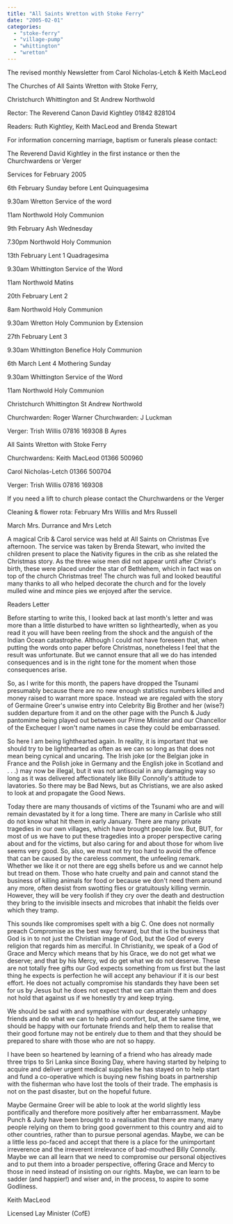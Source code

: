 ```yaml
---
title: "All Saints Wretton with Stoke Ferry"
date: "2005-02-01"
categories: 
  - "stoke-ferry"
  - "village-pump"
  - "whittington"
  - "wretton"
---
```


The revised monthly Newsletter from Carol Nicholas-Letch & Keith MacLeod

The Churches of All Saints Wretton with Stoke Ferry,

Christchurch Whittington and St Andrew Northwold

Rector: The Reverend Canon David Kightley 01842 828104

Readers: Ruth Kightley, Keith MacLeod and Brenda Stewart

For information concerning marriage, baptism or funerals please contact:

The Reverend David Kightley in the first instance or then the Churchwardens or Verger

Services for February 2005

6th February Sunday before Lent Quinquagesima

9.30am Wretton Service of the word

11am Northwold Holy Communion

9th February Ash Wednesday

7.30pm Northwold Holy Communion

13th February Lent 1 Quadragesima

9.30am Whittington Service of the Word

11am Northwold Matins

20th February Lent 2

8am Northwold Holy Communion

9.30am Wretton Holy Communion by Extension

27th February Lent 3

9.30am Whittington Benefice Holy Communion

6th March Lent 4 Mothering Sunday

9.30am Whittington Service of the Word

11am Northwold Holy Communion

Christchurch Whittington St Andrew Northwold

Churchwarden: Roger Warner Churchwarden: J Luckman

Verger: Trish Willis 07816 169308 B Ayres

All Saints Wretton with Stoke Ferry

Churchwardens: Keith MacLeod 01366 500960

Carol Nicholas-Letch 01366 500704

Verger: Trish Willis 07816 169308

If you need a lift to church please contact the Churchwardens or the Verger

Cleaning & flower rota: February Mrs Willis and Mrs Russell

March Mrs. Durrance and Mrs Letch

A magical Crib & Carol service was held at All Saints on Christmas Eve afternoon. The service was taken by Brenda Stewart, who invited the children present to place the Nativity figures in the crib as she related the Christmas story. As the three wise men did not appear until after Christ's birth, these were placed under the star of Bethlehem, which in fact was on top of the church Christmas tree! The church was full and looked beautiful many thanks to all who helped decorate the church and for the lovely mulled wine and mince pies we enjoyed after the service.

Readers Letter

Before starting to write this, I looked back at last month's letter and was more than a little disturbed to have written so lightheartedly, when as you read it you will have been reeling from the shock and the anguish of the Indian Ocean catastrophe. Although I could not have foreseen that, when putting the words onto paper before Christmas, nonetheless I feel that the result was unfortunate. But we cannot ensure that all we do has intended consequences and is in the right tone for the moment when those consequences arise.

So, as I write for this month, the papers have dropped the Tsunami presumably because there are no new enough statistics numbers killed and money raised to warrant more space. Instead we are regaled with the story of Germaine Greer's unwise entry into Celebrity Big Brother and her (wise?) sudden departure from it and on the other page with the Punch & Judy pantomime being played out between our Prime Minister and our Chancellor of the Exchequer I won't name names in case they could be embarrassed.

So here I am being lighthearted again. In reality, it is important that we should try to be lighthearted as often as we can so long as that does not mean being cynical and uncaring. The Irish joke (or the Belgian joke in France and the Polish joke in Germany and the English joke in Scotland and . . .) may now be illegal, but it was not antisocial in any damaging way so long as it was delivered affectionately like Billy Connolly's attitude to lavatories. So there may be Bad News, but as Christians, we are also asked to look at and propagate the Good News.

Today there are many thousands of victims of the Tsunami who are and will remain devastated by it for a long time. There are many in Carlisle who still do not know what hit them in early January. There are many private tragedies in our own villages, which have brought people low. But, BUT, for most of us we have to put these tragedies into a proper perspective caring about and for the victims, but also caring for and about those for whom live seems very good. So, also, we must not try too hard to avoid the offence that can be caused by the careless comment, the unfeeling remark. Whether we like it or not there are egg shells before us and we cannot help but tread on them. Those who hate cruelty and pain and cannot stand the business of killing animals for food or because we don't need them around any more, often desist from swotting flies or gratuitously killing vermin. However, they will be very foolish if they cry over the death and destruction they bring to the invisible insects and microbes that inhabit the fields over which they tramp.

This sounds like compromises spelt with a big C. One does not normally preach Compromise as the best way forward, but that is the business that God is in to not just the Christian image of God, but the God of every religion that regards him as merciful. In Christianity, we speak of a God of Grace and Mercy which means that by his Grace, we do not get what we deserve; and that by his Mercy, wd do get what we do not deserve. These are not totally free gifts our God expects something from us first but the last thing he expects is perfection he will accept any behaviour if it is our best effort. He does not actually compromise his standards they have been set for us by Jesus but he does not expect that we can attain them and does not hold that against us if we honestly try and keep trying.

We should be sad with and sympathise with our desperately unhappy friends and do what we can to help and comfort, but, at the same time, we should be happy with our fortunate friends and help them to realise that their good fortune may not be entirely due to them and that they should be prepared to share with those who are not so happy.

I have been so heartened by learning of a friend who has already made three trips to Sri Lanka since Boxing Day, where having started by helping to acquire and deliver urgent medical supplies he has stayed on to help start and fund a co-operative which is buying new fishing boats in partnership with the fisherman who have lost the tools of their trade. The emphasis is not on the past disaster, but on the hopeful future.

Maybe Germaine Greer will be able to look at the world slightly less pontifically and therefore more positively after her embarrassment. Maybe Punch & Judy have been brought to a realisation that there are many, many people relying on them to bring good government to this country and aid to other countries, rather than to pursue personal agendas. Maybe, we can be a little less po-faced and accept that there is a place for the unimportant irreverence and the irreverent irrelevance of bad-mouthed Billy Connolly. Maybe we can all learn that we need to compromise our personal objectives and to put them into a broader perspective, offering Grace and Mercy to those in need instead of insisting on our rights. Maybe, we can learn to be sadder (and happier!) and wiser and, in the process, to aspire to some Godliness.

Keith MacLeod

Licensed Lay Minister (CofE)
